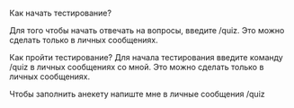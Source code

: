 Как начать тестирование?

Для того чтобы начать отвечать на вопросы, введите /quiz.
Это можно сделать только в личных сообщениях.

Как пройти тестирование?
Для начала тестирования введите команду /quiz в личных сообщениях со мной. Это можно сделать только в личных сообщениях.

Чтобы заполнить анекету напиште мне в личные сообщения /quiz